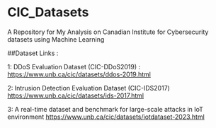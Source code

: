 # CIC_Datasets
A Repository for My Analysis on Canadian Institute for Cybersecurity datasets using Machine Learning 

##Dataset Links :

1: DDoS Evaluation Dataset (CIC-DDoS2019) : 
https://www.unb.ca/cic/datasets/ddos-2019.html

2: Intrusion Detection Evaluation Dataset (CIC-IDS2017)
https://www.unb.ca/cic/datasets/ids-2017.html

3: A real-time dataset and benchmark for large-scale attacks in IoT environment
https://www.unb.ca/cic/datasets/iotdataset-2023.html

